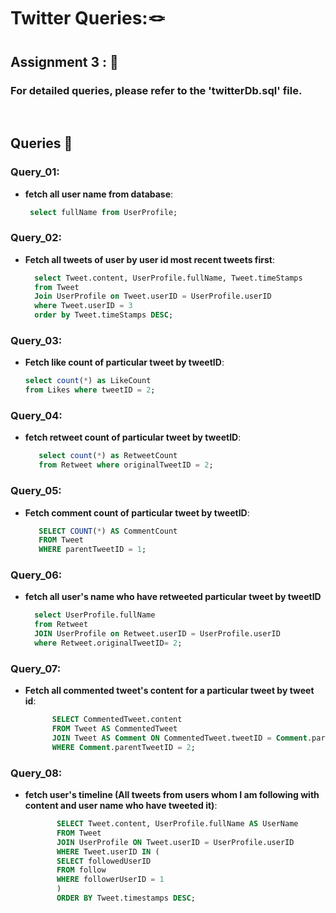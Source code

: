 # Twitter Queries:🪢
## Assignment 3 : 📜
### For detailed queries, please refer to the 'twitterDb.sql' file.
<br/>

## Queries 🔆

### Query_01:
- **fetch all user name from database**:
    ```sql
     select fullName from UserProfile;
     ```
    
### Query_02: 
- **Fetch all tweets of user by user id most recent tweets first**:
  ```sql
    select Tweet.content, UserProfile.fullName, Tweet.timeStamps
    from Tweet
    Join UserProfile on Tweet.userID = UserProfile.userID
    where Tweet.userID = 3
    order by Tweet.timeStamps DESC;
  ```

### Query_03: 
- **Fetch like count of particular tweet by tweetID**:
  ```sql
  select count(*) as LikeCount
  from Likes where tweetID = 2;
  ```

### Query_04:  
- **fetch retweet count of particular tweet by tweetID**:
  ```sql
     select count(*) as RetweetCount
     from Retweet where originalTweetID = 2;
  ```

### Query_05:   
- **Fetch comment count of particular tweet by tweetID**:
  ```sql
     SELECT COUNT(*) AS CommentCount
     FROM Tweet
     WHERE parentTweetID = 1;
  ```


### Query_06: 
- **fetch all user's name who have retweeted particular tweet by tweetID**
  ```sql
    select UserProfile.fullName
    from Retweet
    JOIN UserProfile on Retweet.userID = UserProfile.userID
    where Retweet.originalTweetID= 2;
  ```



### Query_07:
-  **Fetch all commented tweet's content for a particular tweet by tweet id**:
   ```sql
         SELECT CommentedTweet.content
         FROM Tweet AS CommentedTweet
         JOIN Tweet AS Comment ON CommentedTweet.tweetID = Comment.parentTweetID
         WHERE Comment.parentTweetID = 2;
   ```


### Query_08:
- **fetch user's timeline (All tweets from users whom I am following with content and user name who have tweeted it)**:
  ```sql
         SELECT Tweet.content, UserProfile.fullName AS UserName
         FROM Tweet
         JOIN UserProfile ON Tweet.userID = UserProfile.userID
         WHERE Tweet.userID IN (
         SELECT followedUserID
         FROM follow
         WHERE followerUserID = 1
         )
         ORDER BY Tweet.timestamps DESC;
  ```
